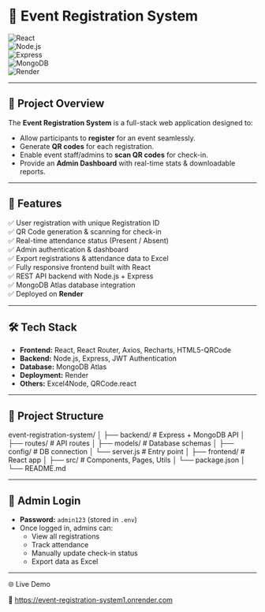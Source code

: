 # 🎉 Event Registration System  

![React](https://img.shields.io/badge/Frontend-React-61DAFB?logo=react&logoColor=white)  
![Node.js](https://img.shields.io/badge/Backend-Node.js-339933?logo=nodedotjs&logoColor=white)  
![Express](https://img.shields.io/badge/Framework-Express-000000?logo=express&logoColor=white)  
![MongoDB](https://img.shields.io/badge/Database-MongoDB-47A248?logo=mongodb&logoColor=white)  
![Render](https://img.shields.io/badge/Deployed%20On-Render-46E3B7?logo=render&logoColor=white)  

---

## 📌 Project Overview  
The **Event Registration System** is a full-stack web application designed to:  
- Allow participants to **register** for an event seamlessly.  
- Generate **QR codes** for each registration.  
- Enable event staff/admins to **scan QR codes** for check-in.  
- Provide an **Admin Dashboard** with real-time stats & downloadable reports.  

---

## 🚀 Features  

✅ User registration with unique Registration ID  
✅ QR Code generation & scanning for check-in  
✅ Real-time attendance status (Present / Absent)  
✅ Admin authentication & dashboard  
✅ Export registrations & attendance data to Excel  
✅ Fully responsive frontend built with React  
✅ REST API backend with Node.js + Express  
✅ MongoDB Atlas database integration  
✅ Deployed on **Render**  

---

## 🛠️ Tech Stack  

- **Frontend:** React, React Router, Axios, Recharts, HTML5-QRCode  
- **Backend:** Node.js, Express, JWT Authentication  
- **Database:** MongoDB Atlas  
- **Deployment:** Render  
- **Others:** Excel4Node, QRCode.react  

---

## 📂 Project Structure  

event-registration-system/
│
├── backend/ # Express + MongoDB API
│ ├── routes/ # API routes
│ ├── models/ # Database schemas
│ ├── config/ # DB connection
│ └── server.js # Entry point
│
├── frontend/ # React app
│ ├── src/ # Components, Pages, Utils
│ └── package.json
│
└── README.md

---

## 🔑 Admin Login  

- **Password:** `admin123` (stored in `.env`)  
- Once logged in, admins can:  
  - View all registrations  
  - Track attendance  
  - Manually update check-in status  
  - Export data as Excel  

---

🌐 Live Demo

🔗 https://event-registration-system1.onrender.com
